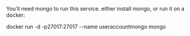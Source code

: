 You'll need mongo to run this service.
either install mongo, or run it on a docker:

docker run -d -p27017:27017  --name useraccountmongo mongo

